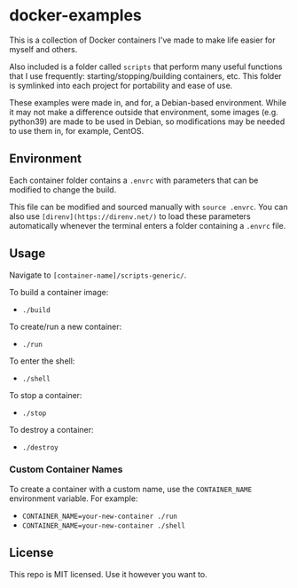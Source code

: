 # docker-examples

This is a collection of Docker containers I've made to make life easier for myself and others.

Also included is a folder called `scripts` that perform many useful functions that I use frequently: starting/stopping/building containers, etc. This folder is symlinked into each project for portability and ease of use.

These examples were made in, and for, a Debian-based environment. While it may not make a difference outside that environment, some images (e.g. python39) are made to be used in Debian, so modifications may be needed to use them in, for example, CentOS.

## Environment

Each container folder contains a `.envrc` with parameters that can be modified to change the build.

This file can be modified and sourced manually with `source .envrc`. You can also use `[direnv](https://direnv.net/)` to load these parameters automatically whenever the terminal enters a folder containing a `.envrc` file.


## Usage

Navigate to `[container-name]/scripts-generic/`.

To build a container image:
  - `./build`

To create/run a new container:
  - `./run`

To enter the shell:
  - `./shell`

To stop a container:
  - `./stop`

To destroy a container:
  - `./destroy`


### Custom Container Names

To create a container with a custom name, use the `CONTAINER_NAME` environment variable. For example:
  - `CONTAINER_NAME=your-new-container ./run`
  - `CONTAINER_NAME=your-new-container ./shell`

## License

This repo is MIT licensed. Use it however you want to.
